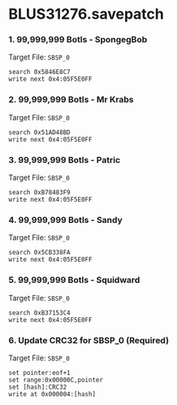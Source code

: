 # BLUS31276.savepatch

### 1. 99,999,999 Botls - SpongegBob

Target File: `SBSP_0`

```
search 0x5846E8C7
write next 0x4:05F5E0FF
```

### 2. 99,999,999 Botls - Mr Krabs

Target File: `SBSP_0`

```
search 0x51AD48BD
write next 0x4:05F5E0FF
```

### 3. 99,999,999 Botls - Patric

Target File: `SBSP_0`

```
search 0xB78483F9
write next 0x4:05F5E0FF
```

### 4. 99,999,999 Botls - Sandy

Target File: `SBSP_0`

```
search 0x5CB338FA
write next 0x4:05F5E0FF
```

### 5. 99,999,999 Botls - Squidward

Target File: `SBSP_0`

```
search 0xB37153C4
write next 0x4:05F5E0FF
```

### 6. Update CRC32 for SBSP_0 (Required)

Target File: `SBSP_0`

```
set pointer:eof+1
set range:0x00000C,pointer
set [hash]:CRC32
write at 0x000004:[hash]
```

